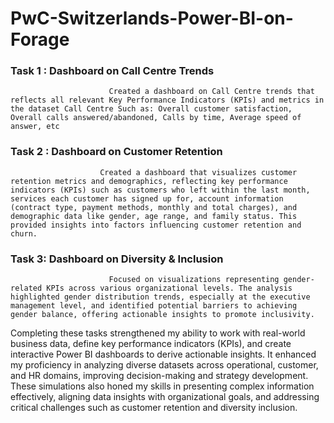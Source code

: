# PwC-Switzerlands-Power-BI-on-Forage

### Task 1 : Dashboard on Call Centre Trends
                          Created a dashboard on Call Centre trends that reflects all relevant Key Performance Indicators (KPIs) and metrics in the dataset Call Centre Such as: Overall customer satisfaction, Overall calls answered/abandoned, Calls by time, Average speed of answer, etc

### Task 2 : Dashboard on Customer Retention
                        Created a dashboard that visualizes customer retention metrics and demographics, reflecting key performance indicators (KPIs) such as customers who left within the last month, services each customer has signed up for, account information (contract type, payment methods, monthly and total charges), and demographic data like gender, age range, and family status. This provided insights into factors influencing customer retention and churn.

### Task 3: Dashboard on Diversity & Inclusion
                          Focused on visualizations representing gender-related KPIs across various organizational levels. The analysis highlighted gender distribution trends, especially at the executive management level, and identified potential barriers to achieving gender balance, offering actionable insights to promote inclusivity.



Completing these tasks strengthened my ability to work with real-world business data, define key performance indicators (KPIs), and create interactive Power BI dashboards to derive actionable insights. It enhanced my proficiency in analyzing diverse datasets across operational, customer, and HR domains, improving decision-making and strategy development. These simulations also honed my skills in presenting complex information effectively, aligning data insights with organizational goals, and addressing critical challenges such as customer retention and diversity inclusion.
